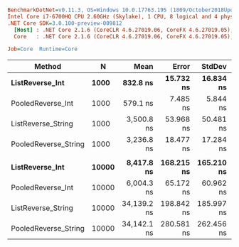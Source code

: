 ``` ini

BenchmarkDotNet=v0.11.3, OS=Windows 10.0.17763.195 (1809/October2018Update/Redstone5)
Intel Core i7-6700HQ CPU 2.60GHz (Skylake), 1 CPU, 8 logical and 4 physical cores
.NET Core SDK=3.0.100-preview-009812
  [Host] : .NET Core 2.1.6 (CoreCLR 4.6.27019.06, CoreFX 4.6.27019.05), 64bit RyuJIT
  Core   : .NET Core 2.1.6 (CoreCLR 4.6.27019.06, CoreFX 4.6.27019.05), 64bit RyuJIT

Job=Core  Runtime=Core  

```
|               Method |     N |        Mean |      Error |     StdDev | Ratio | RatioSD |
|--------------------- |------ |------------:|-----------:|-----------:|------:|--------:|
|      **ListReverse_Int** |  **1000** |    **832.8 ns** |  **15.732 ns** |  **16.834 ns** |  **1.00** |    **0.00** |
|    PooledReverse_Int |  1000 |    579.1 ns |   7.485 ns |   5.844 ns |  0.70 |    0.02 |
|   ListReverse_String |  1000 |  3,500.8 ns |  53.968 ns |  50.481 ns |  4.21 |    0.09 |
| PooledReverse_String |  1000 |  3,236.8 ns |  18.477 ns |  17.284 ns |  3.90 |    0.09 |
|                      |       |             |            |            |       |         |
|      **ListReverse_Int** | **10000** |  **8,417.8 ns** | **168.215 ns** | **165.210 ns** |  **1.00** |    **0.00** |
|    PooledReverse_Int | 10000 |  6,004.3 ns |  65.172 ns |  60.962 ns |  0.71 |    0.01 |
|   ListReverse_String | 10000 | 34,139.2 ns | 198.842 ns | 185.997 ns |  4.06 |    0.08 |
| PooledReverse_String | 10000 | 34,142.1 ns | 280.581 ns | 262.456 ns |  4.06 |    0.08 |

